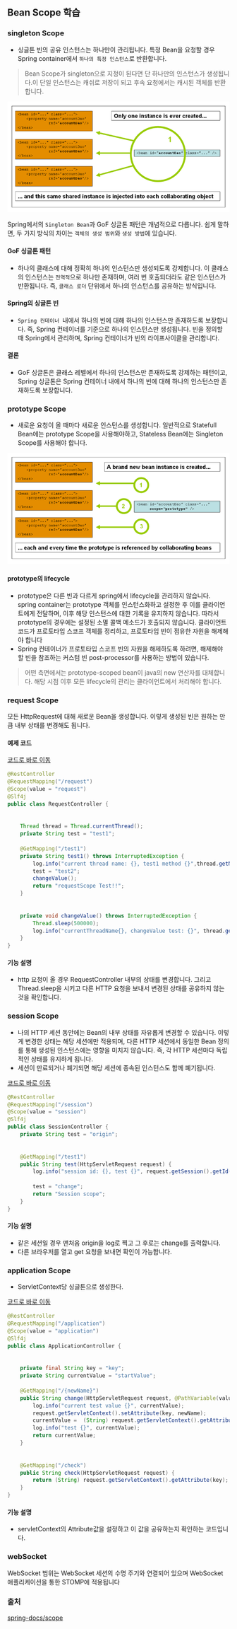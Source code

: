 ## Bean Scope 학습 
### singleton Scope
+ 싱글톤 빈의 공유 인스턴스는 하나만이 관리됩니다. 특정 Bean을 요청할 경우 Spring container에서 `하나의 특정 인스턴스`로 반환합니다.
>Bean Scope가 singleton으로 지정이 된다면 단 하나만의 인스턴스가 생성됩니다.이 단일 인스턴스는 캐쉬로 저장이 되고 후속 요청에서는 캐시된 객체를 반환합니다.

![img.png](img.png)

Spring에서의 `Singleton Bean`과 GoF 싱글톤 패턴은 개념적으로 다릅니다. 쉽게 말하면, 두 가지 방식의 차이는 `객체의 생성 범위`와 `생성 방법`에 있습니다.

#### GoF 싱글톤 패턴
+ 하나의 클래스에 대해 정확히 하나의 인스턴스만 생성되도록 강제합니다.
이 클래스의 인스턴스는 `전역적`으로 하나만 존재하며, 여러 번 호출되더라도 같은 인스턴스가 반환됩니다.
즉, `클래스 로더` 단위에서 하나의 인스턴스를 공유하는 방식입니다.


#### Spring의 싱글톤 빈
+ `Spring 컨테이너 `내에서 하나의 빈에 대해 하나의 인스턴스만 존재하도록 보장합니다. 즉, Spring 컨테이너를 기준으로 하나의 인스턴스만 생성됩니다.
빈을 정의할 때 Spring에서 관리하며, Spring 컨테이너가 빈의 라이프사이클을 관리합니다.


#### 결론
+ GoF 싱글톤은 클래스 레벨에서 하나의 인스턴스만 존재하도록 강제하는 패턴이고, Spring 싱글톤은 Spring 컨테이너 내에서 하나의 빈에 대해 하나의 인스턴스만 존재하도록 보장합니다.

### prototype Scope
+ 새로운 요청이 올 때마다 새로운 인스턴스를 생성합니다. 일반적으로 Statefull Bean에는 prototype Scope을 사용해야하고, Stateless Bean에는 Singleton Scope를 사용해야 합니다.


![img_1.png](img_1.png)
#### prototype의 lifecycle
+ prototype은 다른 빈과 다르게 spring에서 lifecycle을 관리하지 않습니다. spring container는 prototype 객체를 인스턴스화하고 설정한 후 이를 클라이언트에게 전달하며, 이후 해당 인스턴스에 대한 기록을 유지하지 않습니다. 따라서 prototype의 경우에는 설정된 소멸 콜백 메소드가 호출되지 않습니다. 클라이언트 코드가 프로토타입 스코프 객체를 정리하고, 프로토타입 빈이 점유한 자원을 해제해야 합니다
+ Spring 컨테이너가 프로토타입 스코프 빈의 자원을 해제하도록 하려면, 해제해야 할 빈을 참조하는 커스텀 빈 post-processor를 사용하는 방법이 있습니다.

> 어떤 측면에서는  prototype-scoped bean이 java의 new 연산자를 대체합니다. 해당 시점 이후 모든 lifecycle의 관리는 클라이언트에서 처리해야 합니다.


### request Scope
모든 HttpRequest에 대해 새로운 Bean을 생성합니다. 이렇게 생성된 빈은 원하는 만큼 내부 상태를 변경해도 됩니다. 


#### 예제 코드

[코드로 바로 이동](/Users/hyungjunpark/IdeaProjects/BeanStudy/src/main/java/com/example/beanstudy/controller/request/RequestController.java)
```java
@RestController
@RequestMapping("/request")
@Scope(value = "request")
@Slf4j
public class RequestController {


    Thread thread = Thread.currentThread();
    private String test = "test1";

    @GetMapping("/test1")
    private String test1() throws InterruptedException {
        log.info("current thread name: {}, test1 method {}",thread.getName(), test);
        test = "test2";
        changeValue();
        return "requestScope Test!!";
    }


    private void changeValue() throws InterruptedException {
        Thread.sleep(500000);
        log.info("currentThreadName{}, changeValue test: {}", thread.getName() ,test);
    }
}
```
#### 기능 설명
+ http 요청이 올 경우 RequestController 내부의 상태를 변경합니다. 그리고 Thread.sleep을 시키고 다른 HTTP 요청을 보내서 변경된 상태를 공유하지 않는 것을 확인합니다.

### session Scope
+ 나의 HTTP 세션 동안에는 Bean의 내부 상태를 자유롭게 변경할 수 있습니다. 이렇게 변경한 상태는 해당 세션에만 적용되며, 다른 HTTP 세션에서 동일한 Bean 정의를 통해 생성된 인스턴스에는 영향을 미치지 않습니다. 즉, 각 HTTP 세션마다 독립적인 상태를 유지하게 됩니다.
+ 세션이 만료되거나 폐기되면 해당 세션에 종속된 인스턴스도 함께 폐기됩니다.

[코드로 바로 이동](/Users/hyungjunpark/IdeaProjects/BeanStudy/src/main/java/com/example/beanstudy/controller/session/SessionController.java)
```java
@RestController
@RequestMapping("/session")
@Scope(value = "session")
@Slf4j
public class SessionController {
    private String test = "origin";


    @GetMapping("/test1")
    public String test(HttpServletRequest request) {
        log.info("session id: {}, test {}", request.getSession().getId(), test);

        test = "change";
        return "Session scope";
    }
}
```

#### 기능 설명
+ 같은 세션일 경우 맨처음 origin을 log로 찍고 그 후로는 change를 출력합니다.
+  다른 브라우저를 열고 get 요청을 보내면 확인이 가능합니다. 

### application Scope
+ ServletContext당 싱글톤으로 생성한다.


[코드로 바로 이동](/Users/hyungjunpark/IdeaProjects/BeanStudy/src/main/java/com/example/beanstudy/controller/applicaton/ApplicationController.java)
```java
@RestController
@RequestMapping("/application")
@Scope(value = "application")
@Slf4j
public class ApplicationController {


    private final String key = "key";
    private String currentValue = "startValue";

    @GetMapping("/{newName}")
    public String change(HttpServletRequest request, @PathVariable(value = "newName") String newName) {
        log.info("current test value {}", currentValue);
        request.getServletContext().setAttribute(key, newName);
        currentValue =  (String) request.getServletContext().getAttribute(key);
        log.info("test {}", currentValue);
        return currentValue;
    }


    @GetMapping("/check")
    public String check(HttpServletRequest request) {
        return (String) request.getServletContext().getAttribute(key);
    }
}

```

#### 기능 설명
+ servletContext의 Attribute값을 설정하고 이 값을 공유하는지 확인하는 코드입니다.


### webSocket
WebSocket 범위는 WebSocket 세션의 수명 주기와 연결되어 있으며 WebSocket 애플리케이션을 통한 STOMP에 적용됩니다

### 출처
[spring-docs/scope](https://docs.spring.io/spring-framework/reference/core/beans/factory-scopes.html)